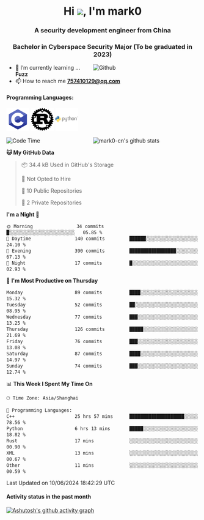 <h1 align="center">Hi <img src="https://raw.githubusercontent.com/iampavangandhi/iampavangandhi/master/gifs/Hi.gif" width="30px">, I'm mark0</h1>

<h3 align="center">A security development engineer from China</h3>
<h3 align="center">Bachelor in Cyberspace Security Major (To be graduated in 2023)</h3>

<img width="55%" align="right" alt="Github" src="https://raw.githubusercontent.com/onimur/.github/master/.resources/git-header.svg" />

<!-- - 🔭 I’m currently working on **vKarma Webapp** -->
<!-- - 💬 Ask me about ... **Web Develpoment** -->
<!-- - 😄 Employement ... **Open for intern opportunities** -->
<!-- - ⚡ Fun fact ... **Anime**❤ -->
- 🌱 I’m currently learning ... **Fuzz**
- 📫 How to reach me **757410129@qq.com**
<!-- - 📨 Or reach me **757410129@qq.com** -->

<h4>Programming Languages: </h4>
<p align="left">
 <img style="margin: auto;" src="https://raw.githubusercontent.com/sachinverma53121/sachinverma53121/master/icons/c.png" alt=c width="60" height="60"/>
 <img style="margin: auto;" src="https://raw.githubusercontent.com/mark0-cn/blog_img/master/img/202309031232124.png" alt=cplusplus width="60" height="60"/>
 <img style="margin: auto;" src="https://raw.githubusercontent.com/sachinverma53121/sachinverma53121/master/icons/python.png" alt=python width="60" height="60"/>
</p>


<img width="55%" align="right" alt="mark0-cn's github stats" src="https://github-readme-stats.vercel.app/api?username=mark0-cn&show_icons=true&hide_border=true" />

<!--START_SECTION:waka-->
![Code Time](http://img.shields.io/badge/Code%20Time-2%2C138%20hrs%2027%20mins-blue)

**🐱 My GitHub Data** 

> 📦 34.4 kB Used in GitHub's Storage 
 > 
> 🚫 Not Opted to Hire
 > 
> 📜 10 Public Repositories 
 > 
> 🔑 2 Private Repositories 
 > 
**I'm a Night 🦉** 

```text
🌞 Morning                34 commits          █░░░░░░░░░░░░░░░░░░░░░░░░   05.85 % 
🌆 Daytime                140 commits         ██████░░░░░░░░░░░░░░░░░░░   24.10 % 
🌃 Evening                390 commits         █████████████████░░░░░░░░   67.13 % 
🌙 Night                  17 commits          █░░░░░░░░░░░░░░░░░░░░░░░░   02.93 % 
```
📅 **I'm Most Productive on Thursday** 

```text
Monday                   89 commits          ████░░░░░░░░░░░░░░░░░░░░░   15.32 % 
Tuesday                  52 commits          ██░░░░░░░░░░░░░░░░░░░░░░░   08.95 % 
Wednesday                77 commits          ███░░░░░░░░░░░░░░░░░░░░░░   13.25 % 
Thursday                 126 commits         █████░░░░░░░░░░░░░░░░░░░░   21.69 % 
Friday                   76 commits          ███░░░░░░░░░░░░░░░░░░░░░░   13.08 % 
Saturday                 87 commits          ████░░░░░░░░░░░░░░░░░░░░░   14.97 % 
Sunday                   74 commits          ███░░░░░░░░░░░░░░░░░░░░░░   12.74 % 
```


📊 **This Week I Spent My Time On** 

```text
🕑︎ Time Zone: Asia/Shanghai

💬 Programming Languages: 
C++                      25 hrs 57 mins      ████████████████████░░░░░   78.56 % 
Python                   6 hrs 13 mins       █████░░░░░░░░░░░░░░░░░░░░   18.82 % 
Rust                     17 mins             ░░░░░░░░░░░░░░░░░░░░░░░░░   00.90 % 
XML                      13 mins             ░░░░░░░░░░░░░░░░░░░░░░░░░   00.67 % 
Other                    11 mins             ░░░░░░░░░░░░░░░░░░░░░░░░░   00.59 % 
```


 Last Updated on 10/06/2024 18:42:29 UTC
<!--END_SECTION:waka-->

<h4>Activity status in the past month</h4>

[![Ashutosh's github activity graph](https://github-readme-activity-graph.vercel.app/graph?username=mark0-cn&theme=dracula)](https://github.com/ashutosh00710/github-readme-activity-graph)

<!--
**mark0-cn/mark0-cn** is a ✨ _special_ ✨ repository because its `README.md` (this file) appears on your GitHub profile.

Here are some ideas to get you started:

- 🔭 I’m currently working on ...
- 🌱 I’m currently learning ...
- 👯 I’m looking to collaborate on ...
- 🤔 I’m looking for help with ...
- 💬 Ask me about ...
- 📫 How to reach me: ...
- 😄 Pronouns: ...
- ⚡ Fun fact: ...
-->
